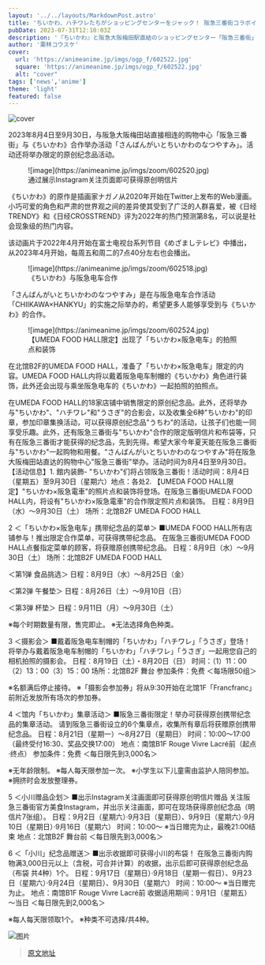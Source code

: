 ```yaml
---
layout: '../../layouts/MarkdownPost.astro'
title: 'ちいかわ、ハチワレたちがショッピングセンターをジャック！ 阪急三番街コラボイベント開催♪'
pubDate: 2023-07-31T12:10:03Z
description: '『ちいかわ』と阪急大阪梅田駅直結のショッピングセンター「阪急三番街」がコラボするイベント「さんばんがいとちいかわのなつやすみ」が2023年8月4日から9月30日に開催。イベント限定のオリジナルノベルティが手に入る企画も実施される。'
author: '栗林コウスケ'
cover:
  url: 'https://animeanime.jp/imgs/ogp_f/602522.jpg'
  square: 'https://animeanime.jp/imgs/ogp_f/602522.jpg'
  alt: "cover"
tags: ['news','anime']
theme: 'light'
featured: false
---
```


![cover](https://animeanime.jp/imgs/ogp_f/602522.jpg)

<p>2023年8月4日至9月30日，与阪急大阪梅田站直接相连的购物中心「阪急三番街」与《ちいかわ》合作举办活动「さんばんがいとちいかわのなつやすみ」。活动还将举办限定的原创纪念品活动。</p><figure class="ctms-editor-image">![image](https://animeanime.jp/imgs/zoom/602520.jpg)<figcaption>通过展示Instagram关注页面即可获得原创明信片</figcaption></figure><p>《ちいかわ》的原作是插画家ナガノ从2020年开始在Twitter上发布的Web漫画。小巧可爱的角色和严肃的世界观之间的差异使其受到了广泛的人群喜爱，被《日经TRENDY》和《日经CROSSTREND》评为2022年的热门预测第8名，可以说是社会现象级的热门内容。</p><p>该动画片于2022年4月开始在富士电视台系列节目《めざましテレビ》中播出，从2023年4月开始，每周五和周二的7点40分左右也会播出。</p><figure class="ctms-editor-image">![image](https://animeanime.jp/imgs/zoom/602518.jpg)<figcaption>《ちいかわ》与阪急电车合作</figcaption></figure><p>「さんばんがいとちいかわのなつやすみ」是在与阪急电车合作活动「CHIIKAWA×HANKYU」的实施之际举办的，希望更多人能够享受到与《ちいかわ》的合作。</p><figure class="ctms-editor-image">![image](https://animeanime.jp/imgs/zoom/602524.jpg)<figcaption>【UMEDA FOOD HALL限定】出现了「ちいかわ×阪急电车」的拍照点和装饰</figcaption></figure><p>在北馆B2F的UMEDA FOOD HALL，准备了「ちいかわ×阪急电车」限定的内容。UMEDA FOOD HALL内将以戴着阪急电车制帽的《ちいかわ》角色进行装饰，此外还会出现与乘坐阪急电车的《ちいかわ》一起拍照的拍照点。</p>
在UMEDA FOOD HALL的18家店铺中销售限定的原创纪念品。此外，还将举办与"ちいかわ"、"ハチワレ"和"うさぎ"的合影会，以及收集全6种"ちいかわ"的印章，参加印章集换活动，可以获得原创纪念品"うちわ"的活动，让孩子们也能一同享受乐趣。此外，还有阪急三番街与"ちいかわ"合作的限定版明信片和布袋等，只有在阪急三番街才能获得的纪念品，先到先得。希望大家今年夏天能在阪急三番街与"ちいかわ"一起购物和用餐。"さんばんがいとちいかわのなつやすみ"将在阪急大阪梅田站直达的购物中心"阪急三番街"举办。活动时间为8月4日至9月30日。【活动信息】1. 館内装飾- "ちいかわ"们将占领阪急三番街！活动时间：8月4日（星期五）至9月30日（星期六）地点：各处2. 【UMEDA FOOD HALL限定】"ちいかわ×阪急電車"的照片点和装饰将登场。在阪急三番街UMEDA FOOD HALL内，将设有"ちいかわ×阪急電車"的合作限定照片点和装饰。
日程：8月9日（水）～9月30日（土）
场所：北馆B2F UMEDA FOOD HALL

2 ＜「ちいかわ×阪急电车」携带纪念品的菜单＞
■UMEDA FOOD HALL所有店铺参与！推出限定合作菜单，可获得携带纪念品。
在阪急三番街UMEDA FOOD HALL点餐指定菜单的顾客，将获赠原创携带纪念品。
日程：8月9日（水）～9月30日（土）
场所：北馆B2F UMEDA FOOD HALL

＜第1弹 食品挑选＞
日程：8月9日（水）～8月25日（金）

＜第2弹 午餐垫＞
日程：8月26日（土）～9月10日（日）

＜第3弹 杯垫＞
日程：9月11日（月）～9月30日（土）

※每个时期数量有限，售完即止。
※无法选择角色种类。

3 ＜摄影会＞
■戴着阪急电车制帽的「ちいかわ」「ハチワレ」「うさぎ」登场！
将举办与戴着阪急电车制帽的「ちいかわ」「ハチワレ」「うさぎ」一起用您自己的相机拍照的摄影会。
日程：8月19日（土）・8月20日（日）
时间：（1）11：00（2）13：00（3）15：00
场所：北馆B2F 舞台
参加条件：免费 ＜每场限50组＞

※名额满后停止接待。
※「摄影会参加券」将从9:30开始在北馆1F「Francfranc」前附近发放所有场次的参加券。

4 ＜馆内「ちいかわ」集章活动＞
■阪急三番街限定！举办可获得原创携带纪念品的集章活动。
请到阪急三番街设立的6个集章点，收集所有章后将获赠原创携带纪念品。
日程：8月21日（星期一）～8月27日（星期日）
时间：10:00～17:00（最终受付16:30、奖品交换17:00）
地点：南馆B1F Rouge Vivre Lacré前（起点·终点）
参加条件：免费 ＜每日限先到3,000名＞

※无年龄限制。
※每人每天限参加一次。
※小学生以下儿童需由监护人陪同参加。
※拥挤时会发放整理券。

5 ＜小川赠品企划＞
■出示Instagram关注画面即可获得原创明信片赠品
关注阪急三番街官方美食Instagram，并出示关注画面，即可在现场获得原创纪念品（明信片7张组）。
日程：9月2日（星期六）·9月3日（星期日）、9月9日（星期六）·9月10日（星期日）·9月16日（星期六）
时间：10:00～
※当日赠完为止，最晚21:00结束
地点：北馆B2F 舞台前 ＜每日限先到3,000名＞

6 ＜「小川」纪念品赠送＞
■出示收据即可获得小川的布袋！
在阪急三番街内购物满3,000日元以上（含税，可合并计算）的收据，出示后即可获得原创纪念品（布袋 共4种）1个。
日程：9月17日（星期日）·9月18日（星期一·假日）、9月23日（星期六）·9月24日（星期日）、9月30日（星期六）
时间：10:00～ ※当日赠完为止。
地点：南馆B1F Rouge Vivre Lacré前
收据适用期间：9月1日（星期五）～当日 ＜每日限先到2,000名＞

※每人每天限领取1个。
※种类不可选择/共4种。

![图片](图片地址)

>[原文地址](https://animeanime.jp/article/2023/07/31/78959.html)  